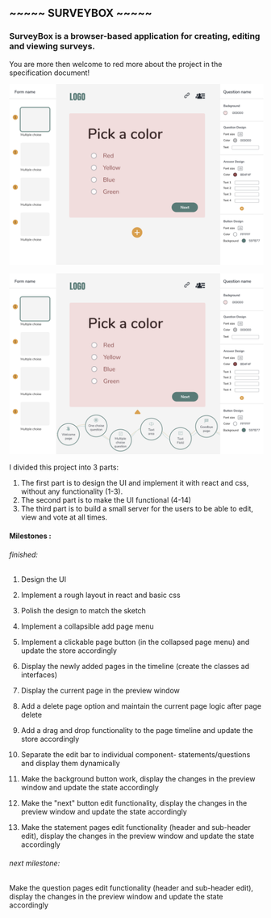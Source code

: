 ## ~~~~~ SURVEYBOX ~~~~~

### SurveyBox is a browser-based application for creating, editing and viewing surveys.

You are more then welcome to red more about the project in the specification document!

![closed](/figma-designs/options-closed.png)

![open](/figma-designs/options-open.png)


I divided this project into 3 parts:
1.	The first part is to design the UI and implement it with react and css, without any functionality (1-3).
2.	The second part is to make the UI functional (4-14)
3.	The third part is to build a small server for the users to be able to edit, view and vote at all times.

#### Milestones :

###### finished:

1.	Design the UI
2.	Implement a rough layout in react and basic css
3.	Polish the design to match the sketch

4.	Implement a collapsible add page menu
5.	Implement a clickable page button (in the collapsed page menu) and update the store accordingly
6.	Display the newly added pages in the timeline (create the classes ad interfaces)
7.	Display the current page in the preview window
8.	Add a delete page option and maintain the current page logic after page delete
9.	Add a drag and drop functionality to the page timeline and update the store accordingly
10.	Separate the edit bar to individual component- statements/questions and display them dynamically
11.	Make the background button work, display the changes in the preview window and update the state accordingly
12.	Make the "next" button edit functionality, display the changes in the preview window and update the state accordingly
13.	Make the statement pages edit functionality (header and sub-header edit), display the changes in the preview window and update the state accordingly

###### next milestone:
Make the question pages edit functionality (header and sub-header edit), display the changes in the preview window and update the state accordingly

